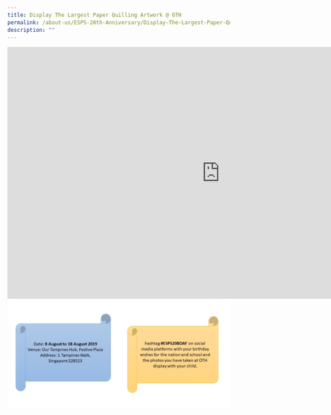 ```yaml
---
title: Display The Largest Paper Quilling Artwork @ OTH
permalink: /about-us/ESPS-20th-Anniversary/Display-The-Largest-Paper-Quilling-Artwork-at-OTH/
description: ""
---
```

<iframe allowfullscreen="true" height="569" width="960" frameborder="0" src="https://docs.google.com/presentation/d/e/2PACX-1vQ0_KCj-6vxeZ4NDwzEDKmYXcjZEbML7pQZaYVmcnXCnQpZSEuqzgcDNStR_eGACMEqkRnN4xf6a0vj/embed?start=false&amp;loop=false&amp;delayms=3000"></iframe>

<img style="width:50%;float:left" src="/images/hastag1.png">

<img style="width:50%" src="/images/hastag.png">